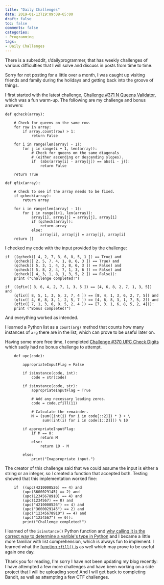 ```yaml
---
title: "Daily Challenges"
date: 2019-01-13T19:09:08-05:00
draft: false
toc: false
comments: false
categories:
- Programming
tags:
- Daily Challenges
---
```


There is a subreddit, r/dailyprogrammer, that has weekly challenges of various difficulties that I will solve and discuss in posts from time to time.
<!--more-->

Sorry for not posting for a little over a month, I was caught up visiting friends and family during the holidays and getting back into the groove of things.

I first started with the latest challenge, [Challenge #371 N Queens Validator](https://www.reddit.com/r/dailyprogrammer/comments/ab9mn7/20181231_challenge_371_easy_n_queens_validator/), which was a fun warm-up. The following are my challenge and bonus answers:

    def qcheck(array):

        # Check for queens on the same row.
        for row in array:
            if array.count(row) > 1:
                return False
        
        for i in range(len(array) - 1):
            for j in range(i + 1, len(array)):
                # Check for queens on the same diagonals 
                # (either ascending or descending slopes).
                if  (abs(array[i] - array[j]) == abs(i - j)):
                    return False
        
        return True

    def qfix(array):

        # Check to see if the array needs to be fixed.
        if qcheck(array):
            return array
        
        for i in range(len(array) - 1):
            for j in range(i+1, len(array)):
                array[i], array[j] = array[j], array[i]
                if (qcheck(array)):
                    return array
                else:
                    array[i], array[j] = array[j], array[i]
        return []

I checked my code with the input provided by the challenge:

    if  ((qcheck([ 4, 2, 7, 3, 6, 8, 5, 1 ]) == True) and
        (qcheck([ 2, 5, 7, 4, 1, 8, 6, 3 ]) == True) and
        (qcheck([ 5, 3, 1, 4, 2, 8, 6, 3 ]) == False) and
        (qcheck([ 5, 8, 2, 4, 7, 1, 3, 6 ]) == False) and
        (qcheck([ 4, 3, 1, 8, 1, 3, 5, 2 ]) == False)):
        print ("Challenge completed!")

    if  ((qfix([ 8, 6, 4, 2, 7, 1, 3, 5 ]) == [4, 6, 8, 2, 7, 1, 3, 5]) and
        (qfix([ 8, 5, 1, 3, 6, 2, 7, 4 ]) == [8, 4, 1, 3, 6, 2, 7, 5]) and
        (qfix([ 4, 6, 8, 3, 1, 2, 5, 7 ]) == [4, 6, 8, 3, 1, 7, 5, 2]) and
        (qfix([ 7, 1, 3, 6, 8, 5, 2, 4 ]) == [7, 3, 1, 6, 8, 5, 2, 4])):
        print ("Bonus completed!")

And everything worked as intended.

I learned a Python list as a `count(arg)` method that counts how many instances of `arg` there are in the list, which can prove to be useful later on.

Having some more free time, I completed [Challenge #370 UPC Check Digits](https://www.reddit.com/r/dailyprogrammer/comments/a72sdj/20181217_challenge_370_easy_upc_check_digits/) which sadly had no bonus challenge to attempt.

        def upc(code):

            appropriateInputFlag = False
            
            if isinstance(code, int):
                code = str(code)
    
            if isinstance(code, str):
                appropriateInputFlag = True

                # Add any necessary leading zeros.
                code = code.zfill(11)
                
                # Calculate the remainder.
                M = (sum([int(i) for i in code[::2]]) * 3 + \
                     sum([int(i) for i in code[1::2]])) % 10
            
            if appropriateInputFlag:
                if M == 0:
                    return M
                else:
                    return 10 - M
            
            else:
                print("Inappropriate input.")

The creator of this challenge said that we could assume the input is either a string or an integer, so I created a function that accepted both. Testing showed that this implementation worked fine:

        if  ((upc(4210000526) == 4) and
            (upc(3600029145) == 2) and
            (upc(12345678910) == 4) and
            (upc(1234567) == 0) and
            (upc("4210000526") == 4) and
            (upc("3600029145") == 2) and
            (upc("12345678910") == 4) and
            (upc("1234567") == 0)):
            print("Challenge completed!")

I learned of the `isinstance()` Python function and [why calling it is the correct way to determine a varible's type in Python](https://www.geeksforgeeks.org/type-isinstance-python/) and I became a little more familiar with list comprehension, which is always fun to implement. I learned what the [function `zfill()` is](https://python-reference.readthedocs.io/en/latest/docs/str/zfill.html) as well which may prove to be useful again one day.

Thank you for reading, I'm sorry I have not been updating my blog recently: I have attempted a few more challenges and have been working on a side project that I will be uploading soon! And I will get back to completing Bandit, as well as attempting a few CTF challenges.